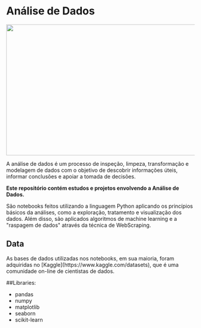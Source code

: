 # Análise de Dados

<div align="center">
<img src="https://cdn.pixabay.com/photo/2021/05/11/17/21/charts-6246450_960_720.png" width="650px" height="350px"  />
</div>

<p> A análise de dados é um processo de inspeção, limpeza, transformação e modelagem de dados com o objetivo de descobrir informações úteis, informar conclusões e apoiar a tomada de decisões.
  
**Este repositório contém estudos e projetos envolvendo a Análise de Dados.**
<p>São notebooks feitos utilizando a linguagem Python aplicando os princípios básicos da análises, como a exploração, tratamento e visualização dos dados.
Além disso, são aplicados algoritmos de machine learning e a "raspagem de dados" através da técnica de WebScraping. 


  
## Data
<p> As bases de dados utilizadas nos notebooks, em sua maioria, foram adquiridas no [Kaggle](https://www.kaggle.com/datasets), que é uma comunidade on-line de cientistas de dados.

  
##Libraries:
  * pandas
  * numpy
  * matplotlib
  * seaborn
  * scikit-learn
